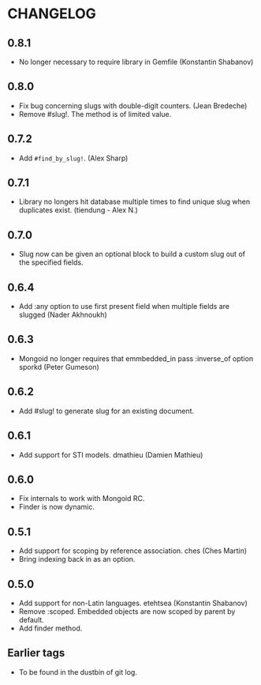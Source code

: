 CHANGELOG
=========

0.8.1
-----
* No longer necessary to require library in Gemfile (Konstantin Shabanov)

0.8.0
-----
* Fix bug concerning slugs with double-digit counters. (Jean Bredeche)
* Remove #slug!. The method is of limited value.

0.7.2
-----
* Add `#find_by_slug!`. (Alex Sharp)

0.7.1
-----
* Library no longers hit database multiple times to find unique slug when
  duplicates exist. (tiendung - Alex N.) 

0.7.0
-----

* Slug now can be given an optional block to build a custom slug out of
  the specified fields.

0.6.4
-----

* Add :any option to use first present field when multiple fields are
  slugged (Nader Akhnoukh)

0.6.3
-----

* Mongoid no longer requires that emmbedded_in pass :inverse_of option
  sporkd (Peter Gumeson)

0.6.2
-----

* Add #slug! to generate slug for an existing document.

0.6.1
-----

* Add support for STI models. dmathieu (Damien Mathieu)

0.6.0
-----

* Fix internals to work with Mongoid RC.
* Finder is now dynamic.

0.5.1
-----

* Add support for scoping by reference association. ches (Ches Martin)
* Bring indexing back in as an option.

0.5.0
-----

* Add support for non-Latin languages. etehtsea (Konstantin Shabanov)
* Remove :scoped. Embedded objects are now scoped by parent by
  default.
* Add finder method.

Earlier tags
------------

* To be found in the dustbin of git log.
